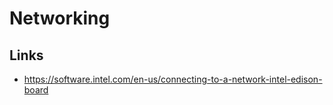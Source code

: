 Networking
==

## Links

- https://software.intel.com/en-us/connecting-to-a-network-intel-edison-board


